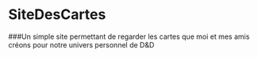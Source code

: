 # SiteDesCartes
###Un simple site permettant de regarder les cartes que moi et mes amis créons pour notre univers personnel de D&D
